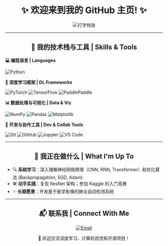 <h1 align="center">✨ 欢迎来到我的 GitHub 主页! ✨</h1>



<!-- ===================== 动态区域 ===================== -->
<p align="center">

  <!-- 打字机特效 (替换 YOUR_USERNAME 为你的真实用户名) -->
  <img src="https://readme-typing-svg.demolab.com?font=Fira+Code&weight=500&size=26&pause=1000&color=58A6FF&center=true&vCenter=true&width=700&lines=Hi+%F0%9F%91%8B+,+I'm+Dudy!;%E7%83%AD%E8%A1%B7%E4%BA%8E%E6%B7%B1%E5%BA%A6%E5%AD%A6%E4%B9%A0%E7%9A%84%E6%96%B0%E6%89%8B%E5%BC%80%E5%8F%91%E8%80%85;AI%20%7C%20PyTorch%20%7C%20%E6%95%B0%E6%8D%AE%E7%A7%91%E5%AD%A6" alt="打字特效" />
</p>

<!-- ===================== 分隔线 ===================== -->
<hr/>

<!-- ===================== 技术栈区域 ===================== -->
<h2 align="center">🧠 我的技术栈与工具 | Skills & Tools</h2>

<strong>💻 编程语言 | Languages</strong>
<p>
  <img src="https://img.shields.io/badge/Python-3776AB?logo=python&logoColor=white&style=for-the-badge" alt="Python" />
</p>

<strong>🤖 深度学习框架 | DL Frameworks</strong>
<p>
  <img src="https://img.shields.io/badge/PyTorch-EE4C2C?logo=pytorch&logoColor=white&style=for-the-badge" alt="PyTorch" />
  <img src="https://img.shields.io/badge/TensorFlow-FF6F00?logo=tensorflow&logoColor=white&style=for-the-badge" alt="TensorFlow" />
  <img src="https://img.shields.io/badge/PaddlePaddle-00C1FF?logo=paddlepaddle&logoColor=white&style=for-the-badge" alt="PaddlePaddle" />
</p>

<strong>📊 数据处理与可视化 | Data & Viz</strong>
<p>
  <img src="https://img.shields.io/badge/NumPy-013243?logo=numpy&logoColor=white&style=for-the-badge" alt="NumPy" />
  <img src="https://img.shields.io/badge/Pandas-150458?logo=pandas&logoColor=white&style=for-the-badge" alt="Pandas" />
  <img src="https://img.shields.io/badge/Matplotlib-11557C?logo=python&logoColor=white&style=for-the-badge" alt="Matplotlib" />
</p>

<strong>🧰 开发与协作工具 | Dev & Collab Tools</strong>
<p>
  <img src="https://img.shields.io/badge/Git-F05032?logo=git&logoColor=white&style=for-the-badge" alt="Git" />
  <img src="https://img.shields.io/badge/GitHub-181717?logo=github&logoColor=white&style=for-the-badge" alt="GitHub" />
  <img src="https://img.shields.io/badge/Jupyter-F37626?logo=jupyter&logoColor=white&style=for-the-badge" alt="Jupyter" />
  <img src="https://img.shields.io/badge/VS_Code-007ACC?logo=visualstudiocode&logoColor=white&style=for-the-badge" alt="VS Code" />
</p>

<!-- ===================== 分隔线 ===================== -->
<hr/>

<!-- ===================== 动态区域 ===================== -->
<h2 align="center">🚀 我正在做什么 | What I'm Up To</h2>

<ul>
  <li>🔍 <strong>系统学习</strong>：深入理解神经网络原理（CNN, RNN, Transformer）和优化算法 (Backpropagation, SGD, Adam)</li>
  <li>🛠️ <strong>动手实践</strong>：复现 ResNet 架构；参加 Kaggle 的入门竞赛</li>
  <li>✨ <strong>长期愿景</strong>：开发基于医学影像的肺炎自动检测系统</li>
</ul>

<!-- ===================== 分隔线 ===================== -->
<hr/>

<!-- ===================== 联系方式区域 ===================== -->
<h2 align="center">📬 联系我 | Connect With Me</h2>
<p align="center">
  <!-- 邮箱 -->
  <a href="mailto:dudy6010@gmail.com">
    <img src="https://img.shields.io/badge/Email-D14836?logo=gmail&logoColor=white&style=for-the-badge" alt="Email" />
  </a>
  
</p>

<p align="center">
  🤝 欢迎交流深度学习、计算机视觉和开源项目！
</p>
